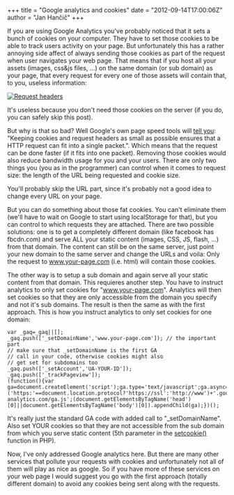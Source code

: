 +++
title = "Google analytics and cookies"
date = "2012-09-14T17:00:06Z"
author = "Jan Hančič"
+++

If you are using Google Analytics you've probably noticed that it sets a bunch of cookies on your computer. They have to set those cookies to be able to track users activity on your page. But unfortunately this has a rather annoying side affect of always sending those cookies as part of the request when user navigates your web page. That means that if you host all your assets (images, css&js files, ...) on the same domain (or sub domain) as your page, that every request for every one of those assets will contain that, to you, useless information:

[![Request headers](/post_images/Screen-Shot-2012-09-14-at-6.03.17-PM.png)](/post_images/Screen-Shot-2012-09-14-at-6.03.17-PM.png)

It's useless because you don't need those cookies on the server (if you do, you can safely skip this post).

But why is that so bad? Well Google's own page speed tools will [tell you](https://developers.google.com/speed/docs/best-practices/request#MinimizeRequestSize): "Keeping cookies and request headers as small as possible ensures that a HTTP request can fit into a single packet.". Which means that the request can be done faster (if it fits into one packet). Removing those cookies would also reduce bandwidth usage for you and your users. There are only two things you (you as in the programmer) can control when it comes to request size: the length of the URL being requested and cookie size.

You'll probably skip the URL part, since it's probably not a good idea to change every URL on your page.

But you can do something about those fat cookies. You can't eliminate them (we'll have to wait on Google to start using localStorage for that), but you can control to which requests they are attached. There are two possible solutions: one is to get a completely different domain (like facebook has fbcdn.com) and serve ALL your static content (images, CSS, JS, flash, ...) from that domain. The content can still be on the same server, just point your new domain to the same server and change the URLs and voila: Only the request to www.your-page.com (i.e. html) will contain those cookies.

The other way is to setup a sub domain and again serve all your static content from that domain. This requieres another step. You have to instruct analytics to only set cookies for "www.your-page.com". Analytics will then set cookies so that they are only accessible from the domain you specify and not it's sub domains. The result is then the same as with the first approach. This is how you instruct analytics to only set cookies for one domain:

```
var _gaq=_gaq||[];
_gaq.push(['_setDomainName','www.your-page.com']); // the important part
// make sure that _setDomainName is the first GA
// call in your code, otherwise cookies might also
// get set for subdomains too
_gaq.push(['_setAccount','UA-YOUR-ID']);
_gaq.push(['_trackPageview']);
(function(){var ga=document.createElement('script');ga.type='text/javascript';ga.async=true;ga.src=('https:'==document.location.protocol?'https://ssl':'http://www')+'.google-analytics.com/ga.js';(document.getElementsByTagName('head')[0]||document.getElementsByTagName('body')[0]).appendChild(ga);})();
```

It's really just the standard GA code with added call to "\_setDomainName". Also set YOUR cookies so that they are not accessible from the sub domain from which you serve static content (5th parameter in the [setcookie()](http://www.php.net/setcookie) function in PHP).

Now, I've only addressed Google analytics here. But there are many other services that pollute your requests with cookies and unfortunately not all of them will play as nice as google. So if you have more of these services on your web page I would suggest you go with the first approach (totally different domain) to avoid any cookies being sent along with the requests.
